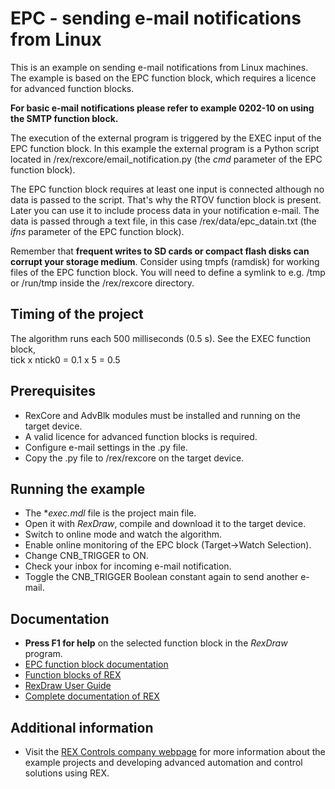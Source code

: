 EPC - sending e-mail notifications from Linux 
=============================================
 
This is an example on sending e-mail notifications from Linux machines. The 
example is based on the EPC function block, which requires a licence for 
advanced function blocks.

**For basic e-mail notifications please refer to example 0202-10 on using the 
SMTP function block.**

The execution of the external program is triggered by the EXEC input of the EPC
function block. In this example the external program is a Python script located 
in /rex/rexcore/email_notification.py (the *cmd* parameter of the EPC function 
block). 

The EPC function block requires at least one input is connected although no data
is passed to the script. That's why the RTOV function block is present. Later 
you can use it to include process data in your notification e-mail. The data is 
passed through a text file, in this case /rex/data/epc_datain.txt (the *ifns*
parameter of the EPC function block). 

Remember that **frequent writes to SD cards or compact flash disks can corrupt 
your storage medium**. Consider using tmpfs (ramdisk) for working files of the 
EPC function block. You will need to define a symlink to e.g. /tmp or /run/tmp 
inside the /rex/rexcore directory.

## Timing of the project ##

The algorithm runs each 500 milliseconds (0.5 s). See the EXEC function block,  
tick x ntick0 = 0.1 x 5 = 0.5 

## Prerequisites ##
- RexCore and AdvBlk modules must be installed and running on the target device.
- A valid licence for advanced function blocks is required.
- Configure e-mail settings in the .py file.
- Copy the .py file to /rex/rexcore on the target device.

## Running the example ##
- The **exec.mdl* file is the project main file.
- Open it with *RexDraw*, compile and download it to the target device.
- Switch to online mode and watch the algorithm.
- Enable online monitoring of the EPC block (Target->Watch Selection).
- Change CNB_TRIGGER to ON.
- Check your inbox for incoming e-mail notification.
- Toggle the CNB_TRIGGER Boolean constant again to send another e-mail. 

## Documentation ##

- **Press F1 for help** on the selected function block in the *RexDraw* program.
- [EPC function block documentation](https://www.rexcontrols.com/media/2.50.4/doc/ENGLISH/MANUALS/BRef/EPC.html)
- [Function blocks of REX](https://www.rexcontrols.com/media/2.50.4/doc/ENGLISH/MANUALS/BRef/BRef_ENG.html)
- [RexDraw User Guide](https://www.rexcontrols.com/media/2.50.4/doc/ENGLISH/MANUALS/RexDraw/RexDraw_ENG.html)
- [Complete documentation of REX](http://www.rexcontrols.com/documentation-and-support)

## Additional information ##

- Visit the [REX Controls company webpage](http://www.rexcontrols.com) 
for more information about the example projects and developing advanced 
automation and control solutions using REX.